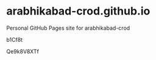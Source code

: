 # arabhikabad-crod.github.io
Personal GitHub Pages site for arabhikabad-crod






























































b1Cf8t

Qe9k8V8XTf
